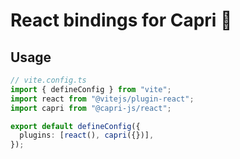 # React bindings for Capri 🍋

## Usage

```ts
// vite.config.ts
import { defineConfig } from "vite";
import react from "@vitejs/plugin-react";
import capri from "@capri-js/react";

export default defineConfig({
  plugins: [react(), capri({})],
});
```
